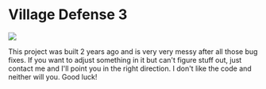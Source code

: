 # Village Defense 3

[![](https://img.shields.io/badge/javadocs-latest-green.svg)](https://plajer.github.io/Village_Defense/)

This project was built 2 years ago and is very very messy after all those bug fixes. If you want to adjust something in it but can't figure stuff out, just contact me and I'll point you in the right direction.
I don't like the code and neither will you. Good luck!
